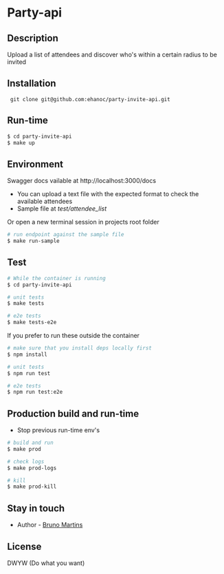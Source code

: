 # Party-api

## Description

Upload a list of attendees and discover who's within a certain radius to be invited

## Installation

``` git clone git@github.com:ehanoc/party-invite-api.git```


## Run-time

```bash
$ cd party-invite-api
$ make up
```

## Environment

Swagger docs vailable at http://localhost:3000/docs

* You can upload a text file with the expected format to check the available attendees
* Sample file at _test/attendee_list_

Or open a new terminal session in projects root folder
```bash
# run endpoint against the sample file
$ make run-sample
```

## Test

```bash
# While the container is running
$ cd party-invite-api

# unit tests
$ make tests

# e2e tests
$ make tests-e2e
```

If you prefer to run these outside the container
```bash
# make sure that you install deps locally first
$ npm install

# unit tests
$ npm run test

# e2e tests
$ npm run test:e2e
```


## Production build and run-time

- Stop previous run-time env's 

```bash
# build and run
$ make prod

# check logs
$ make prod-logs

# kill
$ make prod-kill
```

## Stay in touch

- Author - [Bruno Martins](github.com/ehanoc)

## License
DWYW (Do what you want)
